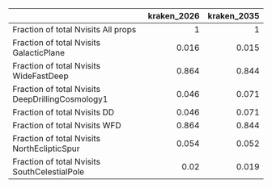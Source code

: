 |                                                  |   kraken_2026 |   kraken_2035 |
|:-------------------------------------------------|--------------:|--------------:|
| Fraction of total Nvisits All props              |         1     |         1     |
| Fraction of total Nvisits GalacticPlane          |         0.016 |         0.015 |
| Fraction of total Nvisits WideFastDeep           |         0.864 |         0.844 |
| Fraction of total Nvisits DeepDrillingCosmology1 |         0.046 |         0.071 |
| Fraction of total Nvisits DD                     |         0.046 |         0.071 |
| Fraction of total Nvisits WFD                    |         0.864 |         0.844 |
| Fraction of total Nvisits NorthEclipticSpur      |         0.054 |         0.052 |
| Fraction of total Nvisits SouthCelestialPole     |         0.02  |         0.019 |
